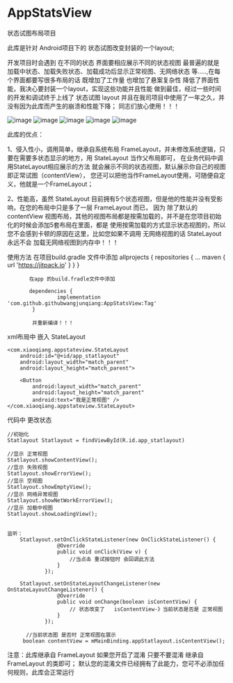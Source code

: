 # AppStatsView
状态试图布局项目

此库是针对 Android项目下的 状态试图改变封装的一个layout;

开发项目时会遇到 在不同的状态 界面要相应展示不同的状态视图 最普遍的就是 加载中状态、加载失败状态、加载成功后显示正常视图、无网络状态
等.....,在每个界面都要写很多布局的话 既增加了工作量 也增加了悬案复杂性 降低了界面性能，我决心要封装一个layout，实现这些功能并且性能
做到最佳，经过一些时间的开发和调试终于上线了 状态试图 layout 并且在我司项目中使用了一年之久，并没有因为此库而产生的崩溃和性能下降；
同志们放心使用！！！


![image](https://github.com/githubwangjunqiang/AppStatsView/blob/master/img/content.jpg)
![image](https://github.com/githubwangjunqiang/AppStatsView/blob/master/img/empty.jpg)
![image](https://github.com/githubwangjunqiang/AppStatsView/blob/master/img/error.jpg)
![image](https://github.com/githubwangjunqiang/AppStatsView/blob/master/img/loading.jpg)
![image](https://github.com/githubwangjunqiang/AppStatsView/blob/master/img/networkerror.jpg)

此库的优点：

1、侵入性小，调用简单，继承自系统布局 FrameLayout，并未修改系统逻辑，只要在需要多状态显示的地方，用 StateLayout 当作父布局即可，
在业务代码中调用StateLayout相应展示的方法
就会展示不同的状态视图，默认展示你自己的视图即正常试图（contentView），
您还可以把他当作FrameLayout使用，可随便自定义，他就是一个FrameLayout；

2、性能高，虽然 StateLayout 目前拥有5个状态视图，但是他的性能并没有受影响，在您的布局中只是多了一层 FrameLayout 而已，
因为 除了默认的contentView 视图布局，其他的视图布局都是按需加载的，并不是在您项目初始化的时候会添加5套布局在里面，都是
使用按需加载的方式显示状态视图的，所以您不会感到卡顿的原因在这里，比如您如果不调用 无网络视图的话 StateLayout永远不会
加载无网络视图到内存中！！！


使用方法  在项目build.gradle 文件中添加
            allprojects {
            		repositories {
            			...
            			maven { url 'https://jitpack.io' }
            		}
            	}


           在app 的build.fradle文件中添加

           dependencies {
           	        implementation 'com.github.githubwangjunqiang:AppStatsView:Tag'
           	}

           	并重新编译！！！

xml布局中 嵌入 StateLayout


    <com.xiaoqiang.appstateview.StateLayout
        android:id="@+id/app_statlayout"
        android:layout_width="match_parent"
        android:layout_height="match_parent">

        <Button
            android:layout_width="match_parent"
            android:layout_height="match_parent"
            android:text="我是正常视图" />
    </com.xiaoqiang.appstateview.StateLayout>


代码中 更改状态

    //初始化
    Statlayout Statlayout = findViewById(R.id.app_statlayout)

    //显示 正常视图
    Statlayout.showContentView();
    //显示 失败视图
    Statlayout.showErrorView();
    //显示 空视图
    Statlayout.showEmptyView();
    //显示 网络异常视图
    Statlayout.showNetWorkErrorView();
    //显示 加载中视图
    Statlayout.showLoadingView();


    监听：
        Statlayout.setOnClickStateListener(new OnClickStateListener() {
                    @Override
                    public void onClick(View v) {
                        //当点击 重试按钮时 会回调此方法
                    }
                });

        Statlayout.setOnStateLayoutChangeListener(new OnStateLayoutChangeListener() {
                    @Override
                    public void onChange(boolean isContentView) {
                        // 状态改变了   isContentView-》当前状态是否是 正常视图
                    }
                });

          //当前状态图 是否时 正常视图在展示
         boolean contentView = mMainBinding.appStatlayout.isContentView();



注意：此库继承自 FrameLayout 如果您开启了混淆 只要不要混淆 继承自 FrameLayout 的类即可；
默认您的混淆文件已经拥有了此能力，您可不必添加任何规则，此库会正常运行

